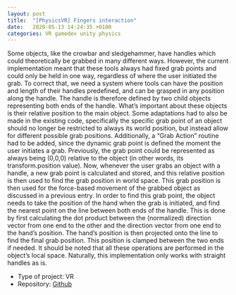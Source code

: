 ```yaml
---
layout: post
title:  "[PhysicsVR] Fingers interaction"
date:   2020-05-13 14:24:35 +0100
categories: VR gamedev unity physics
---
```

Some objects, like the crowbar and sledgehammer, have handles which could theoretically be grabbed in many different ways. However, the current implementation meant that these tools always had fixed grab points and could only be held in one way, regardless of where the user initiated the grab. To correct that, we need a system where tools can have the position and length of their handles predefined, and can be grasped in any position along the handle.
The handle is therefore defined by two child objects representing both ends of the handle. What’s important about these objects is their relative position to the main object. Some adaptations had to also be made in the existing code, specifically the specific grab point of an object should no longer be restricted to always its world position, but instead allow for different possible grab positions. Additionally, a “Grab Action” routine had to be added, since the dynamic grab point is defined the moment the user initiates a grab.
Previously, the grab point could be represented as always being (0,0,0) relative to the object (in other words, its transform.position value). Now, whenever the user grabs an object with a handle, a new grab point is calculated and stored, and this relative position is then used to find the grab position in world space. This grab position is then used for the force-based movement of the grabbed object as discussed in a previous entry.
In order to find this grab point, the object needs to take the position of the hand when the grab is initiated, and find the nearest point on the line between both ends of the handle. This is done by first calculating the dot product between the (normalized) direction vector from one end to the other and the direction vector from one end to the hand’s position. The hand’s position is then projected onto the line to find the final grab position. This position is clamped between the two ends if needed. It should be noted that all these operations are performed in the object’s local space.
Naturally, this implementation only works with straight handles as is.


* Type of project: VR
* Repository: [Github](https://github.com/gdn002/PhysicsVR)
